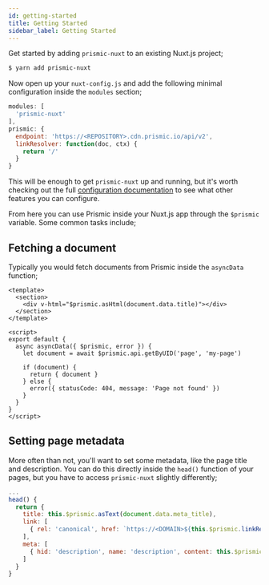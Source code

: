```yaml
---
id: getting-started
title: Getting Started
sidebar_label: Getting Started
---
```


Get started by adding `prismic-nuxt` to an existing Nuxt.js project;

```bash
$ yarn add prismic-nuxt
```

Now open up your `nuxt-config.js` and add the following minimal configuration inside the `modules` section;

```javascript
modules: [
  'prismic-nuxt'
],
prismic: {
  endpoint: 'https://<REPOSITORY>.cdn.prismic.io/api/v2',
  linkResolver: function(doc, ctx) {
    return '/'
  }
}
```

This will be enough to get `prismic-nuxt` up and running, but it's worth checking out the full [configuration documentation](configuration.md) to see what other features you can configure.

From here you can use Prismic inside your Nuxt.js app through the `$prismic` variable. Some common tasks include;

## Fetching a document

Typically you would fetch documents from Prismic inside the `asyncData` function;
```vue
<template>
  <section>
    <div v-html="$prismic.asHtml(document.data.title)"></div>
  </section>
</template>

<script>
export default {
  async asyncData({ $prismic, error }) {
    let document = await $prismic.api.getByUID('page', 'my-page')

    if (document) {
      return { document }
    } else {
      error({ statusCode: 404, message: 'Page not found' })
    }
  }
}
</script>
```

## Setting page metadata

More often than not, you'll want to set some metadata, like the page title and description. You can do this directly inside the `head()` function of your pages, but you have to access `prismic-nuxt` slightly differently;

```javascript
...
head() {
  return {
    title: this.$prismic.asText(document.data.meta_title),
    link: [
      { rel: 'canonical', href: `https://<DOMAIN>${this.$prismic.linkResolver(this.document)}` }
    ],
    meta: [
      { hid: 'description', name: 'description', content: this.$prismic.asText(this.document.data.meta_description) }
    ]
  }
}
```
